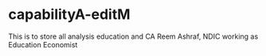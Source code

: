 # capabilityA-editM
This is to store all analysis education and CA
Reem Ashraf, NDIC working as Education Economist
